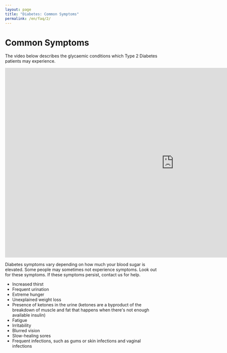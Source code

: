 ```yaml
---
layout: page
title: "Diabetes: Common Symptoms"
permalink: /en/faq/2/
---
```


# Common Symptoms
The video below describes the glycaemic conditions which Type 2 Diabetes patients may experience. 
<iframe width="1111" height="625" src="https://www.youtube.com/embed/bIhy-Rb2xp4" title="YouTube video player" frameborder="0" allow="accelerometer; autoplay; clipboard-write; encrypted-media; gyroscope; picture-in-picture" allowfullscreen></iframe>

Diabetes symptoms vary depending on how much your blood sugar is elevated. Some people may sometimes not experience symptoms. Look out for these symptoms. If these symptoms persist, contact us for help.
- Increased thirst
- Frequent urination
- Extreme hunger
- Unexplained weight loss
- Presence of ketones in the urine (ketones are a byproduct of the breakdown of muscle and fat that happens when there's not enough available insulin)
- Fatigue
- Irritability
- Blurred vision
- Slow-healing sores
- Frequent infections, such as gums or skin infections and vaginal infections


